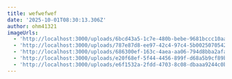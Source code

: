 ```yaml
---
title: wefwefwef
date: '2025-10-01T08:30:13.306Z'
author: ohm41321
imageUrls:
  - 'http://localhost:3000/uploads/6bcd43a5-1c7e-480b-bebe-9681bccc10aa.gif'
  - 'http://localhost:3000/uploads/787e87d8-ee97-42c4-97c4-5b0025070542.jpg'
  - 'http://localhost:3000/uploads/686300ef-163c-4aea-aa06-794d8bba2afa.jpg'
  - 'http://localhost:3000/uploads/e20f68ef-5f44-4456-899f-d68a5b9cf89b.jpg'
  - 'http://localhost:3000/uploads/e6f1532a-2fdd-4703-8c08-dbaaa9244c0b.png'
---
```


